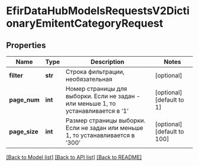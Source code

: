 # EfirDataHubModelsRequestsV2DictionaryEmitentCategoryRequest

## Properties
Name | Type | Description | Notes
------------ | ------------- | ------------- | -------------
**filter** | **str** | Строка фильтрации, необязательная | [optional] 
**page_num** | **int** | Номер страницы для выборки.  Если не задан - или меньше 1, то устанавливается в ‘1’ | [optional] [default to 1]
**page_size** | **int** | Размер страницы выборки.  Если не задан или меньше 1, то устанавливается в ‘300’ | [optional] [default to 100]

[[Back to Model list]](../README.md#documentation-for-models) [[Back to API list]](../README.md#documentation-for-api-endpoints) [[Back to README]](../README.md)

